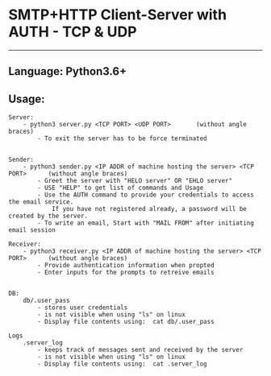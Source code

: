 # SMTP+HTTP Client-Server with AUTH	- TCP & UDP
---
## Language: Python3.6+
## Usage:

	Server:
		- python3 server.py <TCP PORT> <UDP PORT>       (without angle braces)
			- To exit the server has to be force terminated

	
	Sender:
		- python3 sender.py <IP ADDR of machine hosting the server> <TCP PORT>      (without angle braces)
			- Greet the server with "HELO server" OR "EHLO server"
			- USE "HELP" to get list of commands and Usage
			- Use the AUTH command to provide your credentials to access the email service. 
				If you have not registered already, a password will be created by the server.
			- To write an email, Start with "MAIL FROM" after initiating email session

	Receiver:
		- python3 receiver.py <IP ADDR of machine hosting the server> <TCP PORT>      (without angle braces)
			- Provide authentication information when propted
			- Enter inputs for the prompts to retreive emails


	DB:
		db/.user_pass
			- stores user credentials
			- is not visible when using "ls" on linux
			- Display file contents using: 	cat db/.user_pass 	
		
	Logs
		.server_log
			- keeps track of messages sent and received by the server
			- is not visible when using "ls" on linux
			- Display file contents using: 	cat .server_log
